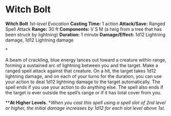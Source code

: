 # Witch Bolt

**Witch Bolt**
_1st-level Evocation_
**Casting Time:** 1 action
**Attack/Save:** Ranged Spell Attack
**Range:** 30 ft
**Components:** V S M (a twig from a tree that has been struck by lightning)
**Duration:** 1 minute
**Damage/Effect:** 1d12 Lightning damage, 1d12 Lightning damage

*<p>A beam of crackling, blue energy lances out toward a creature within range, forming a sustained arc of lightning between you and the target. Make a ranged spell attack against that creature. On a hit, the target takes 1d12 lightning damage, and on each of your turns for the duration, you can use your action to deal 1d12 lightning damage to the target automatically. The spell ends if you use your action to do anything else. The spell also ends if the target is ever outside the spell’s range or if it has total cover from you.

****At Higher Levels.** **When you cast this spell using a spell slot of 2nd level or higher, the initial damage increases by 1d12 for each slot level above 1st.</p>*